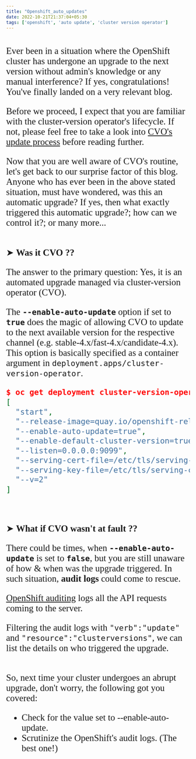 ```yaml
---
title: "Openshift_auto_updates"
date: 2022-10-21T21:37:04+05:30
tags: ['openshift', 'auto update', 'cluster version operator']
---
```


<span style="font-size:25px; font-family:'Kalam'">
<br>Ever been in a situation where the OpenShift cluster has undergone an upgrade to the next version without admin's knowledge or any manual interference? If yes, congratulations! You've finally landed on a very relevant blog. 

Before we proceed, I expect that you are familiar with the cluster-version operator's lifecycle. If not, please feel free to take a look into [CVO's update process](https://apoorvajagtap.github.io/openshift_cvo_update_process/) before reading further.

Now that you are well aware of CVO's routine, let's get back to our surprise factor of this blog.
Anyone who has ever been in the above stated situation, must have wondered, was this an automatic upgrade? If yes, then what exactly triggered this automatic upgrade?; how can we control it?; or many more...<br><br>

➤ **Was it CVO ??**

The answer to the primary question: Yes, it is an automated upgrade managed via cluster-version operator (CVO).

The **`--enable-auto-update`** option if set to **`true`** does the magic of allowing CVO to update to the next available version for the respective channel (e.g. stable-4.x/fast-4.x/candidate-4.x). This option is basically specified as a container argument in `deployment.apps/cluster-version-operator`. 

```JSON
$ oc get deployment cluster-version-operator -ojson -n openshift-cluster-version | jq .spec.template.spec.containers[].args
[
  "start",
  "--release-image=quay.io/openshift-release-dev/ocp-release@sha256:3820c168791c2372cae687a022e009a8beafeff01dbb61f419d29d546cde02d9",
  "--enable-auto-update=true",
  "--enable-default-cluster-version=true",
  "--listen=0.0.0.0:9099",
  "--serving-cert-file=/etc/tls/serving-cert/tls.crt",
  "--serving-key-file=/etc/tls/serving-cert/tls.key",
  "--v=2"
]
```
<br>

➤ **What if CVO wasn't at fault ??**

There could be times, when **`--enable-auto-update`** is set to **`false`**, but you are still unaware of how & when was the upgrade triggered. In such situation, **audit logs** could come to rescue. 

[OpenShift auditing](https://docs.openshift.com/container-platform/4.11/security/audit-log-view.html) logs all the API requests coming to the server.

Filtering the audit logs with `"verb":"update"` and `"resource":"clusterversions"`, we can list the details on who triggered the upgrade.

<br>So, next time your cluster undergoes an abrupt upgrade, don't worry, the following got you covered:

- Check for the value set to --enable-auto-update.
- Scrutinize the OpenShift's audit logs. (The best one!)

</span>